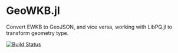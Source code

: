 # GeoWKB.jl
Convert EWKB to GeoJSON, and vice versa, working with LibPQ.jl to transform geometry type. 

[![Build Status](https://travis-ci.org/huaxk/GeoWKB.jl.svg?branch=master)](https://travis-ci.org/huaxk/GeoWKB.jl)
